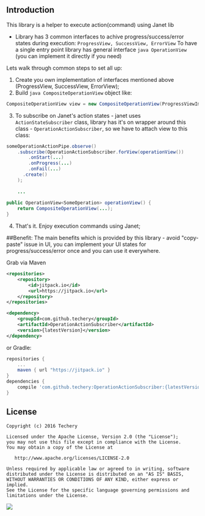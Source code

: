 ## Introduction
This library is a helper to execute action(command) using Janet lib
  
  * Library has 3 common interfaces to achive progress/success/error states during execution:
    `ProgressView, SuccessView, ErrorView`
  To have a single entry point library has general interface `java OperationView` (you can implement it directly if you need)

Lets walk through common steps to set all up: 
    
1. Create you own implementation of interfaces mentioned above (ProgressView, SuccessView, ErrorView);
2. Build `java CompositeOperationView` object like:

  ```java
  CompositeOperationView view = new CompositeOperationView(ProgressViewImpl, SuccessViewImpl, ErrorViewImpl);
  ```

3. To subscribe on Janet's action states - janet uses `ActionStateSubscriber` class, library has it's on wrapper around this class - `OperationActionSubscriber`, so we have to attach view to this class:
  
  ```java
  someOperationActionPipe.observe()
      .subscribe(OperationActionSubscriber.forView(operationView())
          .onStart(...)
          .onProgress(...)
          .onFail(...)
        .create()
      );
      
      ...
      
  public OperationView<SomeOperation> operationView() {
      return CompositeOperationView(...);
  }
  ```
4. That's it. Enjoy execution commands using Janet;

##Benefit:
The main benefits which is provided by this library - avoid "copy-paste" issue in UI, you can implement your UI states for progress/success/error once and you can use it everywhere.

Grab via Maven
```xml
<repositories>
	<repository>
	    <id>jitpack.io</id>
        <url>https://jitpack.io</url>
	</repository>
</repositories>

<dependency>
    <groupId>com.github.techery</groupId>
    <artifactId>OperationActionSubscriber</artifactId>
    <version>{latestVersion}</version>
</dependency>
```
or Gradle:
```groovy
repositories {
    ...
    maven { url "https://jitpack.io" }
}
dependencies {
    compile 'com.github.techery:OperationActionSubscriber:{latestVersion}'
}
```

## License

    Copyright (c) 2016 Techery

    Licensed under the Apache License, Version 2.0 (the "License");
    you may not use this file except in compliance with the License.
    You may obtain a copy of the License at

       http://www.apache.org/licenses/LICENSE-2.0

    Unless required by applicable law or agreed to in writing, software
    distributed under the License is distributed on an "AS IS" BASIS,
    WITHOUT WARRANTIES OR CONDITIONS OF ANY KIND, either express or implied.
    See the License for the specific language governing permissions and
    limitations under the License.

[![](https://www.jitpack.io/v/techery/OperationActionSubscriber.svg)](https://www.jitpack.io/#techery/OperationActionSubscriber)
